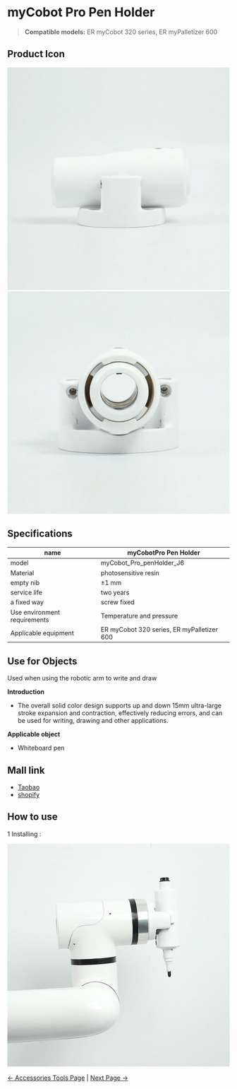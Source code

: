 # myCobot Pro Pen Holder

> **Compatible models:** ER myCobot 320 series, ER myPalletizer 600

## Product Icon

<img src="../../../resources/1-ProductIntroduction/1.4/1.4.4-Other/1-PenHoldPro/myCobotProPenHolder-1.jpg" alt="img-1" width="800" height=“auto” />

<img src="../../../resources/1-ProductIntroduction/1.4/1.4.4-Other/1-PenHoldPro/myCobotProPenHolder-2.jpg" alt="img-2" width="800" height=“auto” />

## Specifications

| **name**                     | **myCobotPro Pen Holder**                  |
| ---------------------------- | ------------------------------------------ |
| model                        | myCobot_Pro_penHolder_J6                   |
| Material                     | photosensitive resin                       |
| empty nib                    | ±1 mm                                      |
| service life                 | two years                                  |
| a fixed way                  | screw fixed                                |
| Use environment requirements | Temperature and pressure                   |
| Applicable equipment         | ER myCobot 320 series, ER myPalletizer 600 |

## Use for Objects

Used when using the robotic arm to write and draw

**Introduction**

- The overall solid color design supports up and down 15mm ultra-large stroke expansion and contraction, effectively reducing errors, and can be used for writing, drawing and other applications.

**Applicable object**

- Whiteboard pen

## Mall link

-   [Taobao](https://shop504055678.taobao.com)
-   [shopify](https://shop.elephantrobotics.com/)

 ## How to use

1 Installing : <br>

<img src="../../../resources/1-ProductIntroduction/1.4/1.4.4-Other/1-PenHoldPro/myCobotProPenHolder-3.jpg" alt="img-1" width="800" height=“auto” /> <br>


[← Accessories Tools Page](../../1.4-AccessoriesTools/1.4-AccessoriesTools.md) | [Next Page →](../1.4.4-Other/2-PhoneHolderPro.md)